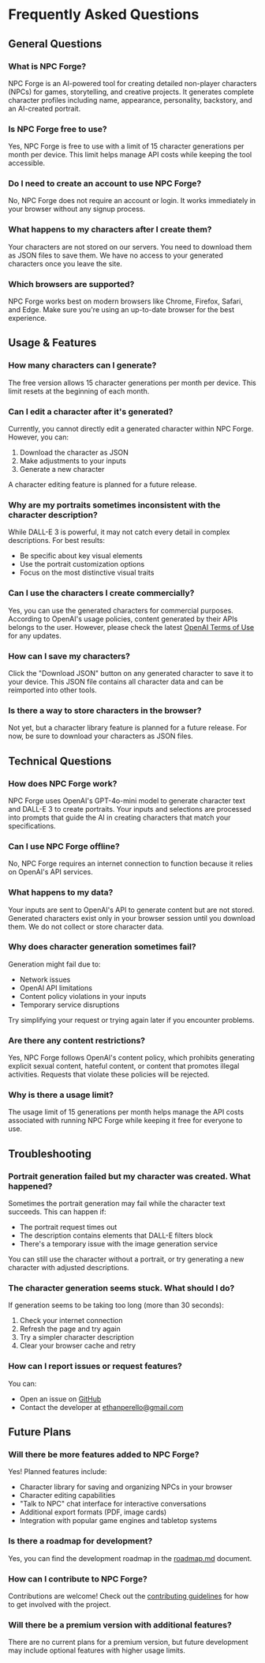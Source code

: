 # Frequently Asked Questions

## General Questions

### What is NPC Forge?
NPC Forge is an AI-powered tool for creating detailed non-player characters (NPCs) for games, storytelling, and creative projects. It generates complete character profiles including name, appearance, personality, backstory, and an AI-created portrait.

### Is NPC Forge free to use?
Yes, NPC Forge is free to use with a limit of 15 character generations per month per device. This limit helps manage API costs while keeping the tool accessible.

### Do I need to create an account to use NPC Forge?
No, NPC Forge does not require an account or login. It works immediately in your browser without any signup process.

### What happens to my characters after I create them?
Your characters are not stored on our servers. You need to download them as JSON files to save them. We have no access to your generated characters once you leave the site.

### Which browsers are supported?
NPC Forge works best on modern browsers like Chrome, Firefox, Safari, and Edge. Make sure you're using an up-to-date browser for the best experience.

## Usage & Features

### How many characters can I generate?
The free version allows 15 character generations per month per device. This limit resets at the beginning of each month.

### Can I edit a character after it's generated?
Currently, you cannot directly edit a generated character within NPC Forge. However, you can:
1. Download the character as JSON
2. Make adjustments to your inputs
3. Generate a new character

A character editing feature is planned for a future release.

### Why are my portraits sometimes inconsistent with the character description?
While DALL-E 3 is powerful, it may not catch every detail in complex descriptions. For best results:
- Be specific about key visual elements
- Use the portrait customization options
- Focus on the most distinctive visual traits

### Can I use the characters I create commercially?
Yes, you can use the generated characters for commercial purposes. According to OpenAI's usage policies, content generated by their APIs belongs to the user. However, please check the latest [OpenAI Terms of Use](https://openai.com/policies/terms-of-use) for any updates.

### How can I save my characters?
Click the "Download JSON" button on any generated character to save it to your device. This JSON file contains all character data and can be reimported into other tools.

### Is there a way to store characters in the browser?
Not yet, but a character library feature is planned for a future release. For now, be sure to download your characters as JSON files.

## Technical Questions

### How does NPC Forge work?
NPC Forge uses OpenAI's GPT-4o-mini model to generate character text and DALL-E 3 to create portraits. Your inputs and selections are processed into prompts that guide the AI in creating characters that match your specifications.

### Can I use NPC Forge offline?
No, NPC Forge requires an internet connection to function because it relies on OpenAI's API services.

### What happens to my data?
Your inputs are sent to OpenAI's API to generate content but are not stored. Generated characters exist only in your browser session until you download them. We do not collect or store character data.

### Why does character generation sometimes fail?
Generation might fail due to:
- Network issues
- OpenAI API limitations
- Content policy violations in your inputs
- Temporary service disruptions

Try simplifying your request or trying again later if you encounter problems.

### Are there any content restrictions?
Yes, NPC Forge follows OpenAI's content policy, which prohibits generating explicit sexual content, hateful content, or content that promotes illegal activities. Requests that violate these policies will be rejected.

### Why is there a usage limit?
The usage limit of 15 generations per month helps manage the API costs associated with running NPC Forge while keeping it free for everyone to use.

## Troubleshooting

### Portrait generation failed but my character was created. What happened?
Sometimes the portrait generation may fail while the character text succeeds. This can happen if:
- The portrait request times out
- The description contains elements that DALL-E filters block
- There's a temporary issue with the image generation service

You can still use the character without a portrait, or try generating a new character with adjusted descriptions.

### The character generation seems stuck. What should I do?
If generation seems to be taking too long (more than 30 seconds):
1. Check your internet connection
2. Refresh the page and try again
3. Try a simpler character description
4. Clear your browser cache and retry

### How can I report issues or request features?
You can:
- Open an issue on [GitHub](https://github.com/EthanPerello/npc-forge/issues)
- Contact the developer at [ethanperello@gmail.com](mailto:ethanperello@gmail.com)

## Future Plans

### Will there be more features added to NPC Forge?
Yes! Planned features include:
- Character library for saving and organizing NPCs in your browser
- Character editing capabilities
- "Talk to NPC" chat interface for interactive conversations
- Additional export formats (PDF, image cards)
- Integration with popular game engines and tabletop systems

### Is there a roadmap for development?
Yes, you can find the development roadmap in the [roadmap.md](roadmap.md) document.

### How can I contribute to NPC Forge?
Contributions are welcome! Check out the [contributing guidelines](contributing.md) for how to get involved with the project.

### Will there be a premium version with additional features?
There are no current plans for a premium version, but future development may include optional features with higher usage limits.